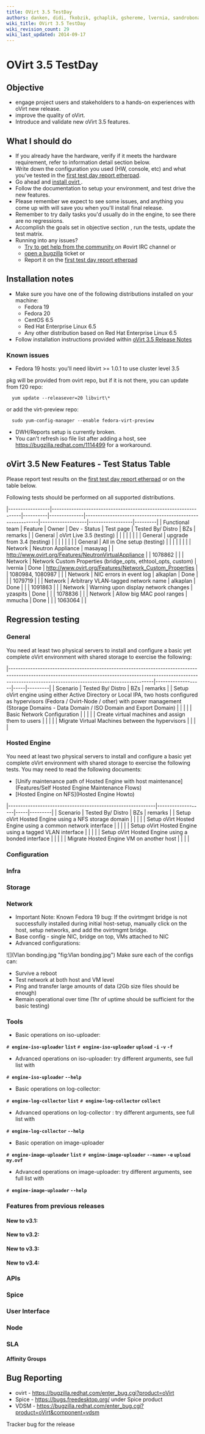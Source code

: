 ```yaml
---
title: OVirt 3.5 TestDay
authors: danken, didi, fkobzik, gchaplik, gshereme, lvernia, sandrobonazzola
wiki_title: OVirt 3.5 TestDay
wiki_revision_count: 29
wiki_last_updated: 2014-09-17
---
```


# OVirt 3.5 TestDay

## Objective

*   engage project users and stakeholders to a hands-on experiences with oVirt new release.
*   improve the quality of oVirt.
*   Introduce and validate new oVirt 3.5 features.

## What I should do

*   If you already have the hardware, verify if it meets the hardware requirement, refer to information detail section below.
*   Write down the configuration you used (HW, console, etc) and what you've tested in the [first test day report etherpad](http://etherpad.ovirt.org/p/3.5-testday-1).
*   Go ahead and [ install ovirt ](oVirt_3.5_TestDay#Installation_notes).
*   Follow the documentation to setup your environment, and test drive the new features.
*   Please remember we expect to see some issues, and anything you come up with will save you when you'll install final release.
*   Remember to try daily tasks you'd usually do in the engine, to see there are no regressions.
*   Accomplish the goals set in objective section , run the tests, update the test matrix.
*   Running into any issues?
    -   [ Try to get help from the community ](Community) on #ovirt IRC channel or
    -   [open a bugzilla](https://bugzilla.redhat.com/enter_bug.cgi?product=oVirt) ticket or
    -   Report it on the [first test day report etherpad](http://etherpad.ovirt.org/p/3.5-testday-1)

## Installation notes

*   Make sure you have one of the following distributions installed on your machine:
    -   Fedora 19
    -   Fedora 20
    -   CentOS 6.5
    -   Red Hat Enterprise Linux 6.5
    -   Any other distribution based on Red Hat Enterprise Linux 6.5
*   Follow installation instructions provided within [oVirt 3.5 Release Notes](OVirt_3.5_Release_Notes#Fedora_.2F_CentOS_.2F_RHEL)

### Known issues

*   Fedora 19 hosts: you'll need libvirt >= 1.0.1 to use cluster level 3.5

pkg will be provided from ovirt repo, but if it is not there, you can update from f20 repo:

      yum update --releasever=20 libvirt\*

or add the virt-preview repo:

      sudo yum-config-manager --enable fedora-virt-preview

*   DWH/Reports setup is currently broken.
*   You can't refresh iso file list after adding a host, see <https://bugzilla.redhat.com/1114499> for a workaround.

## oVirt 3.5 New Features - Test Status Table

Please report test results on the [first test day report etherpad](http://etherpad.ovirt.org/p/3.4-testday-1) or on the table below.

Following tests should be performed on all supported distributions.

|-----------------|-----------------------------------------------------------------|----------|--------------|-----------------------------------------------------------|-------------------|------------------|---------|
| Functional team | Feature                                                         | Owner    | Dev - Status | Test page                                                 | Tested By/ Distro | BZs              | remarks |
| General         | oVirt Live 3.5 (testing)                                        |          |              |                                                           |                   |                  |         |
| General         | upgrade from 3.4 (testing)                                      |          |              |                                                           |                   |                  |         |
| General         | All in One setup (testing)                                      |          |              |                                                           |                   |                  |         |
| Network         | Neutron Appliance                                               | masayag  |              | <http://www.ovirt.org/Features/NeutronVirtualAppliance>   |                   | 1078862          |         |
| Network         | Network Custom Properties (bridge_opts, ethtool_opts, custom) | lvernia  | Done         | <http://www.ovirt.org/Features/Network_Custom_Properties> |                   | 1080984, 1080987 |         |
| Network         | NIC errors in event log                                         | alkaplan | Done         |                                                           |                   | 1079719          |         |
| Network         | Arbitrary VLAN-tagged network name                              | alkaplan | Done         |                                                           |                   | 1091863          |         |
| Network         | Warning upon display network changes                            | yzaspits | Done         |                                                           |                   | 1078836          |         |
| Network         | Allow big MAC pool ranges                                       | mmucha   | Done         |                                                           |                   | 1063064          |         |

## Regression testing

### General

You need at least two physical servers to install and configure a basic yet complete oVirt environment with shared storage to exercise the following:

|-----------------------------------------------------------------------------------------------------------------------------------------------------------------------------------------------------------------------|-------------------|-----|---------|
| Scenario                                                                                                                                                                                                              | Tested By/ Distro | BZs | remarks |
| Setup oVirt engine using either Active Directory or Local IPA, two hosts configured as hypervisors (Fedora / Ovirt-Node / other) with power management (Storage Domains - Data Domain / ISO Domain and Export Domain) |                   |     |         |
| Basic Network Configuration                                                                                                                                                                                           |                   |     |         |
| Create virtual machines and assign them to users                                                                                                                                                                      |                   |     |         |
| Migrate Virtual Machines between the hypervisors                                                                                                                                                                      |                   |     |         |

### Hosted Engine

You need at least two physical servers to install and configure a basic yet complete oVirt environment with shared storage to exercise the following tests. You may need to read the following documents:

*   [Unify maintenance path of Hosted Engine with host maintenance](Features/Self Hosted Engine Maintenance Flows)
*   [Hosted Engine on NFS](Hosted Engine Howto)

|------------------------------------------------------------|-------------------|-----|---------|
| Scenario                                                   | Tested By/ Distro | BZs | remarks |
| Setup oVirt Hosted Engine using a NFS storage domain       |                   |     |         |
| Setup oVirt Hosted Engine using a common network interface |                   |     |         |
| Setup oVirt Hosted Engine using a tagged VLAN interface    |                   |     |         |
| Setup oVirt Hosted Engine using a bonded interface         |                   |     |         |
| Migrate Hosted Engine VM on another host                   |                   |     |         |

### Configuration

### Infra

### Storage

### Network

*   Important Note: Known Fedora 19 bug: If the ovirtmgmt bridge is not successfully installed during initial host-setup, manually click on the host, setup networks, and add the ovirtmgmt bridge.
*   Base config - single NIC, bridge on top, VMs attached to NIC
*   Advanced configurations:

![](Vlan bonding.jpg "fig:Vlan bonding.jpg") Make sure each of the configs can:

*   Survive a reboot
*   Test network at both host and VM level
*   Ping and transfer large amounts of data (2Gb size files should be enough)
*   Remain operational over time (1hr of uptime should be sufficient for the basic testing)

### Tools

*   Basic operations on iso-uploader:

`# `**`engine-iso-uploader` `list`**
`# `**`engine-iso-uploader` `upload` <iso> `-i` <iso-domain-name> `-v` `-f`**

*   Advanced operations on iso-uploader: try different arguments, see full list with

`# `**`engine-iso-uploader` `--help`**

*   Basic operations on log-collector:

`# `**`engine-log-collector` `list`**
`# `**`engine-log-collector` `collect`**

*   Advanced operations on log-collector : try different arguments, see full list with

`# `**`engine-log-collector` `--help`**

*   Basic operation on image-uploader

`# `**`engine-image-uploader` `list`**
`# `**`engine-image-uploader` `--name=`<new name here> `-e` <domain> `upload` `my.ovf`**

*   Advanced operations on image-uploader: try different arguments, see full list with

`# `**`engine-image-uploader` `--help`**

### Features from previous releases

#### New to v3.1:

#### New to v3.2:

#### New to v3.3:

#### New to v3.4:

### APIs

### Spice

### User Interface

### Node

### SLA

#### Affinity Groups

## Bug Reporting

*   ovirt - <https://bugzilla.redhat.com/enter_bug.cgi?product=oVirt>
*   Spice - <https://bugs.freedesktop.org/> under Spice product
*   VDSM - <https://bugzilla.redhat.com/enter_bug.cgi?product=oVirt&component=vdsm>

Tracker bug for the release
